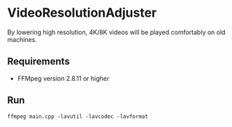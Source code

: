 # VideoResolutionAdjuster
By lowering high resolution, 4K/8K videos will be played comfortably on old machines.

## Requirements
- FFMpeg version 2.8.11 or higher

## Run
`ffmpeg main.cpp -lavutil -lavcodec -lavformat`
